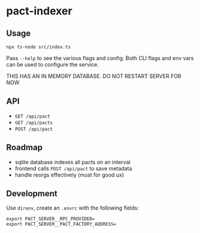 # pact-indexer

## Usage

```
npx ts-node src/index.ts
```

Pass `--help` to see the various flags and config. Both CLI flags and
env vars can be used to configure the service.

THIS HAS AN IN MEMORY DATABASE. DO NOT RESTART SERVER FOR NOW

## API

- `GET /api/pact`
- `GET /api/pacts`
- `POST /api/pact`

## Roadmap

- sqlite database indexes all pacts on an interval
- frontend calls `POST /api/pact` to save metadata
- handle reorgs effectively (must for good ux)

## Development

Use `direnv`, create an `.envrc` with the following fields:

```
export PACT_SERVER__RPC_PROVIDER=
export PACT_SERVER__PACT_FACTORY_ADDRESS=
```
